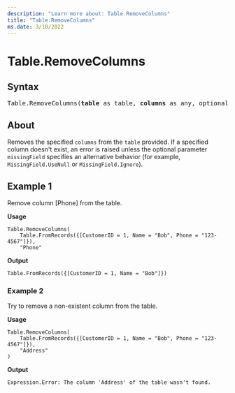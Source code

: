 ```yaml
---
description: "Learn more about: Table.RemoveColumns"
title: "Table.RemoveColumns"
ms.date: 3/10/2022
---
```

# Table.RemoveColumns

## Syntax

<pre>
Table.RemoveColumns(<b>table</b> as table, <b>columns</b> as any, optional <b>missingField</b> as nullable number) as table
</pre>
  
## About

Removes the specified `columns` from the `table` provided. If a specified column doesn't exist, an error is raised unless the optional parameter `missingField` specifies an alternative behavior (for example, `MissingField.UseNull` or `MissingField.Ignore`).

## Example 1

Remove column [Phone] from the table.

**Usage**

```powerquery-m
Table.RemoveColumns(
    Table.FromRecords({[CustomerID = 1, Name = "Bob", Phone = "123-4567"]}),
    "Phone"

```

**Output**

`Table.FromRecords({[CustomerID = 1, Name = "Bob"]})`

### Example 2

Try to remove a non-existent column from the table.

**Usage**

```powerquery-m
Table.RemoveColumns(
    Table.FromRecords({[CustomerID = 1, Name = "Bob", Phone = "123-4567"]}),
    "Address"
)
```

**Output**

`Expression.Error: The column 'Address' of the table wasn't found.`
